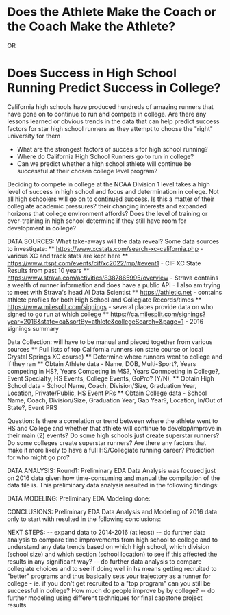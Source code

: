 # Does the Athlete Make the Coach or the Coach Make the Athlete?
OR
# Does Success in High School Running Predict Success in College?

California high schools have produced hundreds of amazing runners that have gone on to continue to run and compete in college.  Are there any lessons learned or obvious trends in the data that can help predict success factors for star high school runners as they attempt to choose the "right" university for them
* What are the strongest factors of succes
s for high school running?
* Where do California High School Runners go to run in college?
* Can we predict whether a high school athlete will continue be successful at their chosen college level program?

Deciding to compete in college at the NCAA Division 1 level takes a high level of success in high school and focus and determination in college.  Not all high schoolers will go on to continued success.  Is this a matter of their collegiate academic pressures? their changing interests and expanded horizons that college environment affords? Does the level of training or over-training in high school determine if they still have room for development in college?  

DATA SOURCES: 
What take-aways will the data reveal? Some data sources to investigate: 
** https://www.xcstats.com/search-xc-california.php - various XC and track stats are kept here
** https://www.rtspt.com/events/cif/xc2022/mp/#event1 - CIF XC State Results from past 10 years
** https://www.strava.com/activities/8387865995/overview - Strava contains a wealth of runner information and does have a public API - I also am trying to meet with Strava's head AI Data Scientist
** https://athletic.net  - contains athlete profiles for both High School and Collegiate Records/times 
** https://www.milesplit.com/signings - several places provide data on who signed to go run at which college
** https://ca.milesplit.com/signings?year=2016&state=ca&sortBy=athlete&collegeSearch=&page=1 - 2016 signings summary

Data Collection: will have to be manual and pieced together from various sources
** Pull lists of top California runners (on state course or local Crystal Springs XC course) 
** Determine where runners went to college and if they ran
** Obtain Athlete data - Name, DOB, Multi-Sport?, Years competing in HS?, Years Competing in MS?, Years Conmpeting in College?, Event Specialty, HS Events, College Events, GoPro? (Y/N), 
** Obtain High School data - School Name, Coach, Division/Size, Graduation Year, Location, Private/Public,  HS Event PRs
** Obtain College data - School Name, Coach, Division/Size, Graduation Year, Gap Year?, Location, In/Out of State?, Event PRS

Question: Is there a correlation or trend between where the athlete went to HS and College and whether that athlete will continue to develop/improve in their main (2) events? Do some high schools just create superstar runners? Do some colleges create superstar runners? Are there any factors that make it more likely to have a full HS/Collegiate running career? Prediction for who might go pro?

DATA ANALYSIS: 
Round1: Preliminary EDA Data Analysis was focused just on 2016 data given how time-consuming and manual the compilation of the data file is.  This preliminary data analysis resulted in the following findings: 



DATA MODELING: 
Preliminary EDA Modeling done: 


CONCLUSIONS: 
Preliminary EDA Data Analysis and Modeling of 2016 data only to start with resulted in the following conclusions: 

NEXT STEPS: 
-- expand data to 2014-2016 (at least)
-- do further data analysis to compare time improvements from high school to college and to understand any data trends based on which high school, which division (school size) and which section (school location) to see if this affected the results in any significant way? 
-- do further data analysis to compare collegiate choices and to see if doing well in hs means getting recruited to "better" programs and thus basically sets your trajectory as a runner for college - ie. if you don't get recruited to a "top program" can you still be successful in college? How much do people improve by by college?
-- do further modeling using different techniques for final capstone project results
